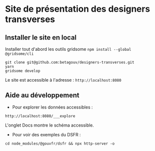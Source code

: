 # Site de présentation des designers transverses


## Installer le site en local

Installer tout d'abord les outils gridsome
`npm install --global @gridsome/cli`


````
git clone git@github.com:betagouv/designers-transverses.git
yarn
gridsome develop
````

Le site est accessible à l'adresse : `http://localhost:8080`

## Aide au développement

* Pour explorer les données accessibles : 
````
http://localhost:8080/___explore
````
L'onglet Docs montre le schéma accessible.


* Pour voir des exemples du DSFR :
````
cd node_modules/@gouvfr/dsfr && npx http-server -o
````
